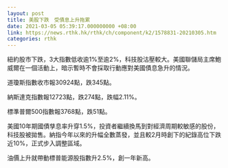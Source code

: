 ```yaml
---
layout: post
title: 美股下跌　受債息上升拖累
date: 2021-03-05 05:39:17.000000000 +08:00
link: https://news.rthk.hk/rthk/ch/component/k2/1578831-20210305.htm
categories: rthk
---
```


紐約股市下跌，3大指數低收逾1%至逾2%，科技股沽壓較大。美國聯儲局主席鮑威爾在一個活動上，暗示暫時不會採取行動應對美國債息急升的情況。

道瓊斯指數收市報30924點，跌345點。

納斯達克指數報12723點，跌274點，跌幅2.11%。

標準普爾500指數報3768點，跌51點。

美國10年期國債孳息率升穿1.5%，投資者繼續換馬到對經濟周期較敏感的股份，科技股被拋售。納指今年以來的升幅全數蒸發，並且較2月時創下的紀錄高位下跌近10%，正式步入調整區域。

油價上升就帶動標普能源股指數升2.5%，創一年新高。

